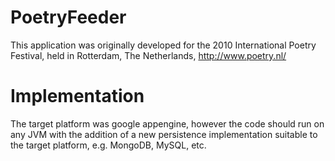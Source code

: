 PoetryFeeder
============

This application was originally developed for the 2010 International Poetry Festival, held in Rotterdam, The Netherlands, http://www.poetry.nl/

Implementation
==============

The target platform was google appengine, however the code should run on any JVM with the addition of a new persistence implementation suitable to the target platform, e.g. MongoDB, MySQL, etc.

